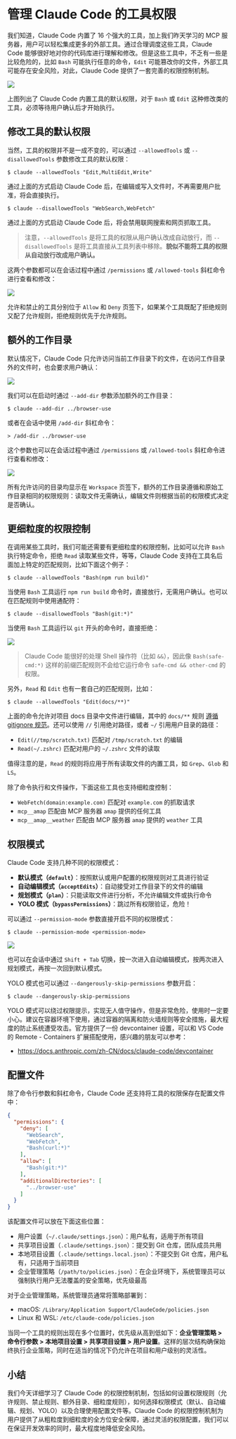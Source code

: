 # 管理 Claude Code 的工具权限

我们知道，Claude Code 内置了 16 个强大的工具，加上我们昨天学习的 MCP 服务器，用户可以轻松集成更多的外部工具。通过合理调度这些工具，Claude Code 能够很好地对你的代码库进行理解和修改。但是这些工具中，不乏有一些是比较危险的，比如 `Bash` 可能执行任意的命令，`Edit` 可能篡改你的文件，外部工具可能存在安全风险，对此，Claude Code 提供了一套完善的权限控制机制。

![](./images/claude-code-tool-permissions.png)

上图列出了 Claude Code 内置工具的默认权限，对于 `Bash` 或 `Edit` 这种修改类的工具，必须等待用户确认后才开始执行。

## 修改工具的默认权限

当然，工具的权限并不是一成不变的，可以通过 `--allowedTools` 或 `--disallowedTools` 参数修改工具的默认权限：

```
$ claude --allowedTools "Edit,MultiEdit,Write"
```

通过上面的方式启动 Claude Code 后，在编辑或写入文件时，不再需要用户批准，将会直接执行。

```
$ claude --disallowedTools "WebSearch,WebFetch"
```

通过上面的方式启动 Claude Code 后，将会禁用联网搜索和网页抓取工具。

> 注意，`--allowedTools` 是将工具的权限从用户确认改成自动放行，而 `--disallowedTools` 是将工具直接从工具列表中移除。**貌似不能将工具的权限从自动放行改成用户确认。**

这两个参数都可以在会话过程中通过 `/permissions` 或 `/allowed-tools` 斜杠命令进行查看和修改：

![](./images/claude-code-permissions.png)

允许和禁止的工具分别位于 `Allow` 和 `Deny` 页签下，如果某个工具既配了拒绝规则又配了允许规则，拒绝规则优先于允许规则。

## 额外的工作目录

默认情况下，Claude Code 只允许访问当前工作目录下的文件，在访问工作目录外的文件时，也会要求用户确认：

![](./images/claude-code-add-dir.png)

我们可以在启动时通过 `--add-dir` 参数添加额外的工作目录：

```
$ claude --add-dir ../browser-use
```

或者在会话中使用 `/add-dir` 斜杠命令：

```
> /add-dir ../browser-use
```

这个参数也可以在会话过程中通过 `/permissions` 或 `/allowed-tools` 斜杠命令进行查看和修改：

![](./images/claude-code-permissions-2.png)

所有允许访问的目录均显示在 `Workspace` 页签下，额外的工作目录遵循和原始工作目录相同的权限规则：读取文件无需确认，编辑文件则根据当前的权限模式决定是否确认。

## 更细粒度的权限控制

在调用某些工具时，我们可能还需要有更细粒度的权限控制，比如可以允许 `Bash` 执行特定命令，拒绝 `Read` 读取某些文件，等等，Claude Code 支持在工具名后面加上特定的匹配规则，比如下面这个例子：

```
$ claude --allowedTools "Bash(npm run build)"
```

当使用 `Bash` 工具运行 `npm run build` 命令时，直接放行，无需用户确认。也可以在匹配规则中使用通配符：

```
$ claude --disallowedTools "Bash(git:*)"
```

当使用 `Bash` 工具运行以 `git` 开头的命令时，直接拒绝：

![](./images/claude-code-permissions-deny.png)

> Claude Code 能很好的处理 Shell 操作符（比如 `&&`），因此像 `Bash(safe-cmd:*)` 这样的前缀匹配规则不会给它运行命令 `safe-cmd && other-cmd` 的权限。

另外，`Read` 和 `Edit` 也有一套自己的匹配规则，比如：

```
$ claude --allowedTools "Edit(docs/**)"
```

上面的命令允许对项目 docs 目录中文件进行编辑，其中的 `docs/**` 规则 [遵循 gitignore 规范](https://git-scm.com/docs/gitignore)。还可以使用 `//` 引用绝对路径，或者 `~/` 引用用户目录的路径：

* `Edit(//tmp/scratch.txt)` 匹配对 `/tmp/scratch.txt` 的编辑
* `Read(~/.zshrc)` 匹配对用户的 `~/.zshrc` 文件的读取

值得注意的是，`Read` 的规则将应用于所有读取文件的内置工具，如 `Grep`、`Glob` 和 `LS`。

除了命令执行和文件操作，下面这些工具也支持细粒度控制：

* `WebFetch(domain:example.com)` 匹配对 `example.com` 的抓取请求
* `mcp__amap` 匹配由 MCP 服务器 `amap` 提供的任何工具
* `mcp__amap__weather` 匹配由 MCP 服务器 `amap` 提供的 `weather` 工具

## 权限模式

Claude Code 支持几种不同的权限模式：

* **默认模式（`default`）**：按照默认或用户配置的权限规则对工具进行验证
* **自动编辑模式（`acceptEdits`）**：自动接受对工作目录下的文件的编辑
* **规划模式（`plan`）**：只能读取文件进行分析，不允许编辑文件或执行命令
* **YOLO 模式（`bypassPermissions`）**：跳过所有权限验证，危险！

可以通过 `--permission-mode` 参数直接开启不同的权限模式：

```
$ claude --permission-mode <permission-mode>
```

![](./images/claude-code-yolo-mode.png)

也可以在会话中通过 `Shift + Tab` 切换，按一次进入自动编辑模式，按两次进入规划模式，再按一次回到默认模式。

YOLO 模式也可以通过 `--dangerously-skip-permissions` 参数开启：

```
$ claude --dangerously-skip-permissions
```

YOLO 模式可以绕过权限提示，实现无人值守操作，但是非常危险，使用时一定要小心。建议在容器环境下使用，通过容器的隔离和防火墙规则等安全措施，最大程度的防止系统遭受攻击。官方提供了一份 devcontainer 设置，可以和 VS Code 的 Remote - Containers 扩展搭配使用，感兴趣的朋友可以参考：

* https://docs.anthropic.com/zh-CN/docs/claude-code/devcontainer

## 配置文件

除了命令行参数和斜杠命令，Claude Code 还支持将工具的权限保存在配置文件中：

```json
{
  "permissions": {
    "deny": [
      "WebSearch",
      "WebFetch",
      "Bash(curl:*)"
    ],
    "allow": [
      "Bash(git:*)"
    ],
    "additionalDirectories": [
      "../browser-use"
    ]
  }
}
```

该配置文件可以放在下面这些位置：

* 用户设置（`~/.claude/settings.json`）：用户私有，适用于所有项目
* 共享项目设置（`.claude/settings.json`）：提交到 Git 仓库，团队成员共用
* 本地项目设置（`.claude/settings.local.json`）：不提交到 Git 仓库，用户私有，只适用于当前项目
* 企业管理策略（`/path/to/policies.json`）：在企业环境下，系统管理员可以强制执行用户无法覆盖的安全策略，优先级最高

对于企业管理策略，系统管理员通常将策略部署到：

* macOS: `/Library/Application Support/ClaudeCode/policies.json`
* Linux 和 WSL: `/etc/claude-code/policies.json`

当同一个工具的规则出现在多个位置时，优先级从高到低如下：**企业管理策略 > 命令行参数 > 本地项目设置 > 共享项目设置 > 用户设置**。这样的层次结构确保始终执行企业策略，同时在适当的情况下仍允许在项目和用户级别的灵活性。

## 小结

我们今天详细学习了 Claude Code 的权限控制机制，包括如何设置权限规则（允许规则、禁止规则、额外目录、细粒度规则），如何选择权限模式（默认、自动编辑、规划、YOLO）以及合理使用配置文件等。Claude Code 的权限控制机制为用户提供了从粗粒度到细粒度的全方位安全保障，通过灵活的权限配置，我们可以在保证开发效率的同时，最大程度地降低安全风险。
